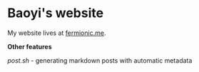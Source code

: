 # Baoyi's website

My website lives at [fermionic.me](http://fermionic.me).



**Other features**

*post.sh* - generating markdown posts with automatic metadata